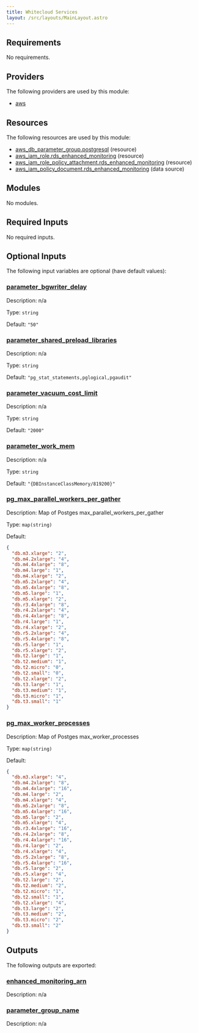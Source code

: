 ```yaml
---
title: Whitecloud Services
layout: /src/layouts/MainLayout.astro
---
```




## Requirements

No requirements.

## Providers

The following providers are used by this module:

- <a name="provider_aws"></a> [aws](#provider\_aws)

## Resources

The following resources are used by this module:

- [aws_db_parameter_group.postgresql](https://registry.terraform.io/providers/hashicorp/aws/latest/docs/resources/db_parameter_group) (resource)
- [aws_iam_role.rds_enhanced_monitoring](https://registry.terraform.io/providers/hashicorp/aws/latest/docs/resources/iam_role) (resource)
- [aws_iam_role_policy_attachment.rds_enhanced_monitoring](https://registry.terraform.io/providers/hashicorp/aws/latest/docs/resources/iam_role_policy_attachment) (resource)
- [aws_iam_policy_document.rds_enhanced_monitoring](https://registry.terraform.io/providers/hashicorp/aws/latest/docs/data-sources/iam_policy_document) (data source)

## Modules

No modules.

## Required Inputs

No required inputs.

## Optional Inputs

The following input variables are optional (have default values):

### <a name="input_parameter_bgwriter_delay"></a> [parameter\_bgwriter\_delay](#input\_parameter\_bgwriter\_delay)

Description: n/a

Type: `string`

Default: `"50"`

### <a name="input_parameter_shared_preload_libraries"></a> [parameter\_shared\_preload\_libraries](#input\_parameter\_shared\_preload\_libraries)

Description: n/a

Type: `string`

Default: `"pg_stat_statements,pglogical,pgaudit"`

### <a name="input_parameter_vacuum_cost_limit"></a> [parameter\_vacuum\_cost\_limit](#input\_parameter\_vacuum\_cost\_limit)

Description: n/a

Type: `string`

Default: `"2000"`

### <a name="input_parameter_work_mem"></a> [parameter\_work\_mem](#input\_parameter\_work\_mem)

Description: n/a

Type: `string`

Default: `"{DBInstanceClassMemory/819200}"`

### <a name="input_pg_max_parallel_workers_per_gather"></a> [pg\_max\_parallel\_workers\_per\_gather](#input\_pg\_max\_parallel\_workers\_per\_gather)

Description: Map of Postges max\_parallel\_workers\_per\_gather

Type: `map(string)`

Default:

```json
{
  "db.m3.xlarge": "2",
  "db.m4.2xlarge": "4",
  "db.m4.4xlarge": "8",
  "db.m4.large": "1",
  "db.m4.xlarge": "2",
  "db.m5.2xlarge": "4",
  "db.m5.4xlarge": "8",
  "db.m5.large": "1",
  "db.m5.xlarge": "2",
  "db.r3.4xlarge": "8",
  "db.r4.2xlarge": "4",
  "db.r4.4xlarge": "8",
  "db.r4.large": "1",
  "db.r4.xlarge": "2",
  "db.r5.2xlarge": "4",
  "db.r5.4xlarge": "8",
  "db.r5.large": "1",
  "db.r5.xlarge": "2",
  "db.t2.large": "1",
  "db.t2.medium": "1",
  "db.t2.micro": "0",
  "db.t2.small": "0",
  "db.t2.xlarge": "2",
  "db.t3.large": "1",
  "db.t3.medium": "1",
  "db.t3.micro": "1",
  "db.t3.small": "1"
}
```

### <a name="input_pg_max_worker_processes"></a> [pg\_max\_worker\_processes](#input\_pg\_max\_worker\_processes)

Description: Map of Postges max\_worker\_processes

Type: `map(string)`

Default:

```json
{
  "db.m3.xlarge": "4",
  "db.m4.2xlarge": "8",
  "db.m4.4xlarge": "16",
  "db.m4.large": "2",
  "db.m4.xlarge": "4",
  "db.m5.2xlarge": "8",
  "db.m5.4xlarge": "16",
  "db.m5.large": "2",
  "db.m5.xlarge": "4",
  "db.r3.4xlarge": "16",
  "db.r4.2xlarge": "8",
  "db.r4.4xlarge": "16",
  "db.r4.large": "2",
  "db.r4.xlarge": "4",
  "db.r5.2xlarge": "8",
  "db.r5.4xlarge": "16",
  "db.r5.large": "2",
  "db.r5.xlarge": "4",
  "db.t2.large": "2",
  "db.t2.medium": "2",
  "db.t2.micro": "1",
  "db.t2.small": "1",
  "db.t2.xlarge": "4",
  "db.t3.large": "2",
  "db.t3.medium": "2",
  "db.t3.micro": "2",
  "db.t3.small": "2"
}
```

## Outputs

The following outputs are exported:

### <a name="output_enhanced_monitoring_arn"></a> [enhanced\_monitoring\_arn](#output\_enhanced\_monitoring\_arn)

Description: n/a

### <a name="output_parameter_group_name"></a> [parameter\_group\_name](#output\_parameter\_group\_name)

Description: n/a



